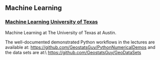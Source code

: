 ## Machine Learning

### [Machine Learning University of Texas](https://www.youtube.com/playlist?list=PLG19vXLQHvSC2ZKFIkgVpI9fCjkN38kwf)

Machine Learning at The University of Texas at Austin.

The well-documented demonstrated Python workflows in the lectures are available at: https://github.com/GeostatsGuy/PythonNumericalDemos and the data sets are at:\ https://github.com/GeostatsGuy/GeoDataSets

